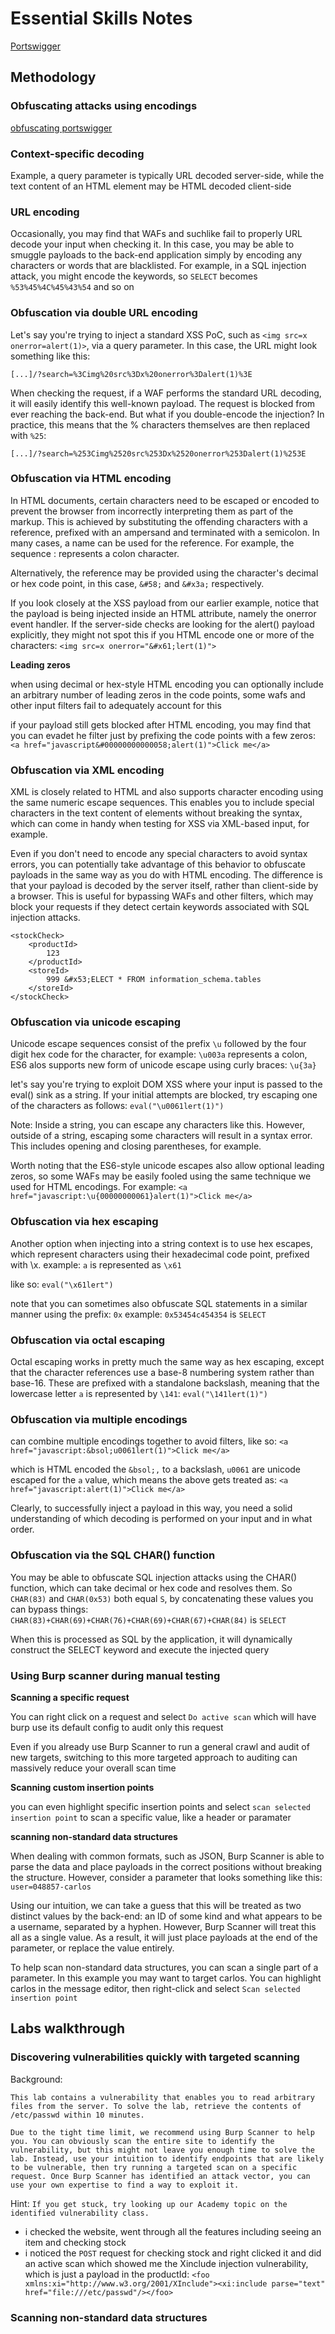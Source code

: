 # Essential Skills Notes

[Portswigger](https://portswigger.net/web-security/essential-skills)

## Methodology

### Obfuscating attacks using encodings

[obfuscating portswigger](https://portswigger.net/web-security/essential-skills/obfuscating-attacks-using-encodings)

### Context-specific decoding

Example, a query parameter is typically URL decoded server-side, while the text content of an HTML element may be HTML decoded client-side

### URL encoding

Occasionally, you may find that WAFs and suchlike fail to properly URL decode your input when checking it. In this case, you may be able to smuggle payloads to the back-end application simply by encoding any characters or words that are blacklisted. For example, in a SQL injection attack, you might encode the keywords, so `SELECT` becomes `%53%45%4C%45%43%54` and so on

### Obfuscation via double URL encoding

Let's say you're trying to inject a standard XSS PoC, such as `<img src=x onerror=alert(1)>`, via a query parameter. In this case, the URL might look something like this:

`[...]/?search=%3Cimg%20src%3Dx%20onerror%3Dalert(1)%3E`

When checking the request, if a WAF performs the standard URL decoding, it will easily identify this well-known payload. The request is blocked from ever reaching the back-end. But what if you double-encode the injection? In practice, this means that the % characters themselves are then replaced with `%25`:

`[...]/?search=%253Cimg%2520src%253Dx%2520onerror%253Dalert(1)%253E`

### Obfuscation via HTML encoding

In HTML documents, certain characters need to be escaped or encoded to prevent the browser from incorrectly interpreting them as part of the markup. This is achieved by substituting the offending characters with a reference, prefixed with an ampersand and terminated with a semicolon. In many cases, a name can be used for the reference. For example, the sequence &colon; represents a colon character.

Alternatively, the reference may be provided using the character's decimal or hex code point, in this case, `&#58;` and `&#x3a;` respectively.

If you look closely at the XSS payload from our earlier example, notice that the payload is being injected inside an HTML attribute, namely the onerror event handler. If the server-side checks are looking for the alert() payload explicitly, they might not spot this if you HTML encode one or more of the characters: `<img src=x onerror="&#x61;lert(1)">`

**Leading zeros**

when using decimal or hex-style HTML encoding you can optionally include an arbitrary number of leading zeros in the code points, some wafs and other input filters fail to adequately account for this

if your payload still gets blocked after HTML encoding, you may find that you can evadet he filter just by prefixing the code points with a few zeros: `<a href="javascript&#00000000000058;alert(1)">Click me</a>`

### Obfuscation via XML encoding

XML is closely related to HTML and also supports character encoding using the same numeric escape sequences. This enables you to include special characters in the text content of elements without breaking the syntax, which can come in handy when testing for XSS via XML-based input, for example.

Even if you don't need to encode any special characters to avoid syntax errors, you can potentially take advantage of this behavior to obfuscate payloads in the same way as you do with HTML encoding. The difference is that your payload is decoded by the server itself, rather than client-side by a browser. This is useful for bypassing WAFs and other filters, which may block your requests if they detect certain keywords associated with SQL injection attacks. 

```
<stockCheck>
    <productId>
        123
    </productId>
    <storeId>
        999 &#x53;ELECT * FROM information_schema.tables
    </storeId>
</stockCheck>
```

### Obfuscation via unicode escaping

Unicode escape sequences consist of the prefix `\u` followed by the four digit hex code for the character, for example: `\u003a` represents a colon, ES6 alos supports new form of unicode escape using curly braces: `\u{3a}`

let's say you're trying to exploit DOM XSS where your input is passed to the eval() sink as a string. If your initial attempts are blocked, try escaping one of the characters as follows: `eval("\u0061lert(1)")`

Note: Inside a string, you can escape any characters like this. However, outside of a string, escaping some characters will result in a syntax error. This includes opening and closing parentheses, for example.

Worth noting that the ES6-style unicode escapes also allow optional leading zeros, so some WAFs may be easily fooled using the same technique we used for HTML encodings. For example: `<a href="javascript:\u{00000000061}alert(1)">Click me</a>`

### Obfuscation via hex escaping
Another option when injecting into a string context is to use hex escapes, which represent characters using their hexadecimal code point, prefixed with \x. example: `a` is represented as `\x61`

like so: `eval("\x61lert")`

note that you can sometimes also obfuscate SQL statements in a similar manner using the prefix: `0x` example: `0x53454c454354` is `SELECT`

### Obfuscation via octal escaping

Octal escaping works in pretty much the same way as hex escaping, except that the character references use a base-8 numbering system rather than base-16. These are prefixed with a standalone backslash, meaning that the lowercase letter `a` is represented by `\141`: `eval("\141lert(1)")`

### Obfuscation via multiple encodings

can combine multiple encodings together to avoid filters, like so: `<a href="javascript:&bsol;u0061lert(1)">Click me</a>`

which is HTML encoded the `&bsol;,` to a backslash, `u0061` are unicode escaped for the `a` value, which means the above gets treated as: `<a href="javascript:alert(1)">Click me</a>`

Clearly, to successfully inject a payload in this way, you need a solid understanding of which decoding is performed on your input and in what order.

### Obfuscation via the SQL CHAR() function

You may be able to obfuscate SQL injection attacks using the CHAR() function, which can take decimal or hex code and resolves them. So `CHAR(83)` and `CHAR(0x53)` both equal `S`, by concatenating these values you can bypass things: `CHAR(83)+CHAR(69)+CHAR(76)+CHAR(69)+CHAR(67)+CHAR(84)` is `SELECT`

When this is processed as SQL by the application, it will dynamically construct the SELECT keyword and execute the injected query

### Using Burp scanner during manual testing

**Scanning a specific request**

You can right click on a request and select `Do active scan` which will have burp use its default config to audit only this request

Even if you already use Burp Scanner to run a general crawl and audit of new targets, switching to this more targeted approach to auditing can massively reduce your overall scan time

**Scanning custom insertion points**

you can even highlight specific insertion points and select `scan selected insertion point` to scan a specific value, like a header or paramater

**scanning non-standard data structures**

When dealing with common formats, such as JSON, Burp Scanner is able to parse the data and place payloads in the correct positions without breaking the structure. However, consider a parameter that looks something like this:
`user=048857-carlos`

Using our intuition, we can take a guess that this will be treated as two distinct values by the back-end: an ID of some kind and what appears to be a username, separated by a hyphen. However, Burp Scanner will treat this all as a single value. As a result, it will just place payloads at the end of the parameter, or replace the value entirely.

To help scan non-standard data structures, you can scan a single part of a parameter. In this example you may want to target carlos. You can highlight carlos in the message editor, then right-click and select `Scan selected insertion point`


## Labs walkthrough

### Discovering vulnerabilities quickly with targeted scanning

Background:

```
This lab contains a vulnerability that enables you to read arbitrary files from the server. To solve the lab, retrieve the contents of /etc/passwd within 10 minutes.

Due to the tight time limit, we recommend using Burp Scanner to help you. You can obviously scan the entire site to identify the vulnerability, but this might not leave you enough time to solve the lab. Instead, use your intuition to identify endpoints that are likely to be vulnerable, then try running a targeted scan on a specific request. Once Burp Scanner has identified an attack vector, you can use your own expertise to find a way to exploit it. 
```

Hint: `If you get stuck, try looking up our Academy topic on the identified vulnerability class. `

- i checked the website, went through all the features including seeing an item and checking stock
- i noticed the `POST` request for checking stock and right clicked it and did an active scan which showed me the Xinclude injection vulnerability, which is just a payload in the productId: `<foo xmlns:xi="http://www.w3.org/2001/XInclude"><xi:include parse="text" href="file:///etc/passwd"/></foo>`

### Scanning non-standard data structures
















